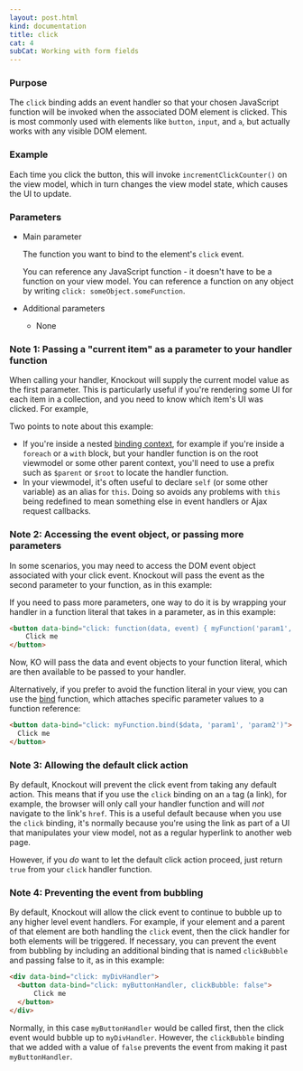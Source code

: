 ```yaml
---
layout: post.html
kind: documentation
title: click
cat: 4
subCat: Working with form fields
---
```


### Purpose
The `click` binding adds an event handler so that your chosen JavaScript function will be invoked when the associated DOM element is clicked. This is most commonly used with elements like `button`, `input`, and `a`, but actually works with any visible DOM element.

### Example
<live-example params='id: "click"'></live-example>


Each time you click the button, this will invoke `incrementClickCounter()` on the view model, which in turn changes the view model state, which causes the UI to update.

### Parameters

 * Main parameter

   The function you want to bind to the element's `click` event.

   You can reference any JavaScript function - it doesn't have to be a function on your view model. You can reference a function on any object by writing `click: someObject.someFunction`.

 * Additional parameters

   * None

### Note 1: Passing a "current item" as a parameter to your handler function

When calling your handler, Knockout will supply the current model value as the first parameter. This is particularly useful if you're rendering
some UI for each item in a collection, and you need to know which item's UI was clicked. For example,

<live-example params='id: "click-places"'></live-example>

Two points to note about this example:

 * If you're inside a nested [binding context](binding-context.html), for example if you're inside a `foreach` or a `with` block, but your handler function
   is on the root viewmodel or some other parent context, you'll need to use a prefix such as `$parent` or `$root` to locate the
   handler function.
 * In your viewmodel, it's often useful to declare `self` (or some other variable) as an alias for `this`. Doing so avoids any problems
   with `this` being redefined to mean something else in event handlers or Ajax request callbacks.


### Note 2: Accessing the event object, or passing more parameters

In some scenarios, you may need to access the DOM event object associated with your click event. Knockout will pass the event as the second parameter to your function, as in this example:

<live-example params='id: "click-event"'></live-example>

If you need to pass more parameters, one way to do it is by wrapping your handler in a function literal that takes in a parameter, as in this example:

```html
<button data-bind="click: function(data, event) { myFunction('param1', 'param2', data, event) }">
    Click me
</button>
```

Now, KO will pass the data and event objects to your function literal, which are then available to be passed to your handler.

Alternatively, if you prefer to avoid the function literal in your view, you can use the [bind](https://developer.mozilla.org/en/JavaScript/Reference/Global_Objects/Function/bind) function, which attaches specific parameter values to a function reference:

```html
<button data-bind="click: myFunction.bind($data, 'param1', 'param2')">
  Click me
</button>
```

### Note 3: Allowing the default click action

By default, Knockout will prevent the click event from taking any default action. This means that if you use the `click` binding on an `a` tag (a link), for example, the browser will only call your handler function and will *not* navigate to the link's `href`. This is a useful default because when you use the `click` binding, it's normally because you're using the link as part of a UI that manipulates your view model, not as a regular hyperlink to another web page.

However, if you *do* want to let the default click action proceed, just return `true` from your `click` handler function.

### Note 4: Preventing the event from bubbling

By default, Knockout will allow the click event to continue to bubble up to any higher level event handlers.  For example, if your element and a parent of that element are both handling the `click` event, then the click handler for both elements will be triggered.  If necessary, you can prevent the event from bubbling by including an additional binding that is named `clickBubble` and passing false to it, as in this example:

```html
<div data-bind="click: myDivHandler">
  <button data-bind="click: myButtonHandler, clickBubble: false">
      Click me
  </button>
</div>
```

Normally, in this case `myButtonHandler` would be called first, then the click event would bubble up to `myDivHandler`.  However, the `clickBubble` binding that we added with a value of `false` prevents the event from making it past `myButtonHandler`.
